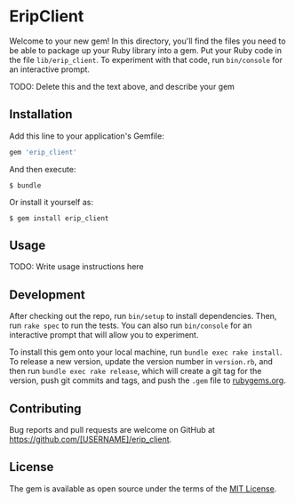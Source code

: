 # EripClient

Welcome to your new gem! In this directory, you'll find the files you need to be able to package up your Ruby library into a gem. Put your Ruby code in the file `lib/erip_client`. To experiment with that code, run `bin/console` for an interactive prompt.

TODO: Delete this and the text above, and describe your gem

## Installation

Add this line to your application's Gemfile:

```ruby
gem 'erip_client'
```

And then execute:

    $ bundle

Or install it yourself as:

    $ gem install erip_client

## Usage

TODO: Write usage instructions here

## Development

After checking out the repo, run `bin/setup` to install dependencies. Then, run `rake spec` to run the tests. You can also run `bin/console` for an interactive prompt that will allow you to experiment.

To install this gem onto your local machine, run `bundle exec rake install`. To release a new version, update the version number in `version.rb`, and then run `bundle exec rake release`, which will create a git tag for the version, push git commits and tags, and push the `.gem` file to [rubygems.org](https://rubygems.org).

## Contributing

Bug reports and pull requests are welcome on GitHub at https://github.com/[USERNAME]/erip_client.


## License

The gem is available as open source under the terms of the [MIT License](http://opensource.org/licenses/MIT).

